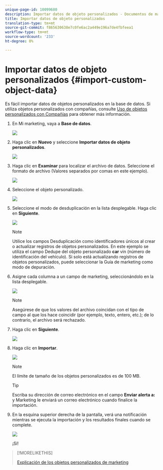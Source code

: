 ```yaml
---
unique-page-id: 10099680
description: Importar datos de objeto personalizados - Documentos de marketing - Documentación de producto
title: Importar datos de objeto personalizados
translation-type: tm+mt
source-git-commit: f865630638e7c0fe6ac2a449e196a7de4fbfeea1
workflow-type: tm+mt
source-wordcount: '233'
ht-degree: 0%

---
```



# Importar datos de objeto personalizados {#import-custom-object-data}

Es fácil importar datos de objetos personalizados en la base de datos. Si utiliza objetos personalizados con compañías, consulte [Uso de objetos personalizados con Compañías](/help/marketo/product-docs/administration/marketo-custom-objects/understanding-marketo-custom-objects.md#using-custom-objects-with-companies) para obtener más información.

1. En Mi marketing, vaya a **Base de datos**.

   ![](assets/db-1.png)

1. Haga clic en **Nuevo** y seleccione **Importar datos de objeto personalizados**.

   ![](assets/image2016-4-7-10-6-54.png)

1. Haga clic en **Examinar** para localizar el archivo de datos. Seleccione el formato de archivo (Valores separados por comas en este ejemplo).

   ![](assets/image2016-4-13-14-3a21-3a53.png)

1. Seleccione el objeto personalizado.

   ![](assets/image2016-4-13-14-3a24-3a54.png)

1. Seleccione el modo de desduplicación en la lista desplegable. Haga clic en **Siguiente**.

   ![](assets/image2016-4-13-14-3a28-3a7.png)

   >[!NOTE]
   >
   >Utilice los campos Desduplicación como identificadores únicos al crear o actualizar registros de objetos personalizados. En este ejemplo se utiliza el campo Dedupe del objeto personalizado **car** vin (número de identificación del vehículo). Si solo está actualizando registros de objetos personalizados, puede seleccionar la Guía de marketing como modo de depuración.

1. Asigne cada columna a un campo de marketing, seleccionándolo en la lista desplegable.

   ![](assets/image2016-4-13-14-3a36-3a57.png)

   >[!NOTE]
   >
   >Asegúrese de que los valores del archivo coincidan con el tipo de campo al que los hace coincidir (por ejemplo, texto, entero, etc.); de lo contrario, el archivo será rechazado.

1. Haga clic en **Siguiente**.

   ![](assets/image2016-4-13-14-3a38-3a41.png)

1. Haga clic en **Importar**.

   ![](assets/image2016-4-7-13-3a15-3a9.png)

   >[!NOTE]
   >
   >El límite de tamaño de los objetos personalizados es de 100 MB.

   >[!TIP]
   >
   >Escriba su dirección de correo electrónico en el campo **Enviar alerta a:** y Marketing le enviará un correo electrónico cuando finalice la importación.

1. En la esquina superior derecha de la pantalla, verá una notificación mientras se ejecuta la importación y los resultados finales cuando se complete.

   ![](assets/image2016-4-13-14-3a41-3a1.png)

   ¡Sí!

>[!MORELIKETHIS]
>
>[Explicación de los objetos personalizados de marketing](/help/marketo/product-docs/administration/marketo-custom-objects/understanding-marketo-custom-objects.md)
